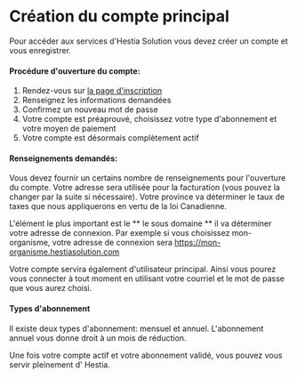 # Création du compte principal

Pour accéder aux services d'Hestia Solution vous devez créer un compte et vous enregistrer.


#### Procédure d'ouverture du compte:

1. Rendez-vous sur [la page d'inscription](https://hestiasolution.com/sign_up)
2. Renseignez les informations demandées
3. Confirmez un nouveau mot de passe
4. Votre compte est préaprouvé, choisissez votre type d'abonnement et votre moyen de paiement
5. Votre compte est désormais complètement actif

#### Renseignements demandés:

Vous devez fournir un certains nombre de renseignements pour l'ouverture du compte. Votre adresse sera utilisée pour la facturation (vous pouvez la changer par la suite si nécessaire). Votre province va déterminer le taux de taxes que nous appliquerons en vertu de la loi Canadienne. 

L'élément le plus important est le ** le sous domaine ** il va déterminer votre adresse de connexion. Par exemple si vous choisissez mon-organisme, votre adresse de connexion sera https://mon-organisme.hestiasolution.com

Votre compte servira également d'utilisateur principal. Ainsi vous pourez vous connecter à tout moment en utilisant votre courriel et le mot de passe que vous aurez choisi.

#### Types d'abonnement

Il existe deux types d'abonnement: mensuel et annuel. L'abonnement annuel vous donne droit à un mois de réduction.

Une fois votre compte actif et votre abonnement validé, vous pouvez vous servir pleinement d' Hestia.


